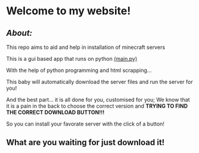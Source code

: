 # Welcome to my website!

## *About:*
 This repo aims to aid and help in installation of minecraft servers
 
 This is a gui based app that runs on python [(main.py)](https://github.com/Advik-B/Server-Installer/blob/main/main.py)
 
 With the help of python programming and html scrapping...
 
 This baby will automatically download the server files and run the server for you!

 And the best part... it is all done for you, customised for you; We know that it is a pain in the back to choose the correct version and **TRYING TO FIND THE CORRECT DOWNLOAD BUTTON!!!**

So you can install your favorate server with the click of a button!


## What are you waiting for just download it!
